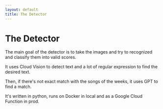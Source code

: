 ```yaml
---
layout: default
title: The Detector
---
```


# The Detector

The main goal of the detector is to take the images and try to recognized and classify them into valid scores.

It uses Cloud Vision to detect text and a lot of regular expression to find the desired text.

Then, if there's not exact match with the songs of the weeks, it uses GPT to find a match.

It's written in python, runs on Docker in local and as a Google Cloud Function in prod.
